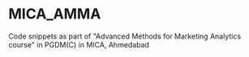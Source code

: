# MICA_AMMA
Code snippets as part of "Advanced Methods for Marketing Analytics course" in PGDM(C) in MICA, Ahmedabad
